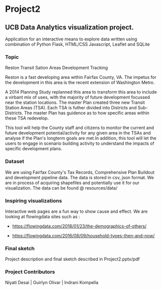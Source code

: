 # Project2

## UCB Data Analytics visualization project.

Application for an interactive means to explore data written using combination of Python Flask, HTML/CSS Javascript, Leaflet and SQLite

### Topic 

Reston Transit Sation Areas Development Tracking

Reston is a fast developing area within Fairfax County, VA. The impetus for the development  in this area is the recent extension of Washington Metro. 

A 2014 Planning Study replanned this area to transform this area to include a virbant mix of uses, with the majority of future development focussed near the station locations. The master Plan created three new Transit Station Areas (TSA). Each TSA is futher divided into Districts and Sub-Districts. The master Plan has guidence as to how specific areas within these TSA redevelop.

This tool will help the County staff and citizens to monitor the current and future development potential/activity for any given area in the TSAs and analyse if the Plan's longterm goals are met.In addition, this tool will let the users  to engage in scenario building activity to understand the impacts of specific development plans. 



### Dataset

We are using Fairfax County's Tax Records, Comprehensive Plan Buildout and development pipeline data. The data is stored in csv, json format. We are in process of acquiring shapefiles and potentially use it for our visualization.
The data can be found @ resources/data/



### Inspiring visualizations

Interactive web pages are a fun way to show cause and effect. We are looking at flowingdata sites such as :

- https://flowingdata.com/2018/01/23/the-demographics-of-others/

- https://flowingdata.com/2016/08/09/household-types-then-and-now/




### Final sketch


Project description and final sketch described in Project2.pptx/pdf


### Project Contributors

 Niyati Desai  |   Guirlyn Olivar  |   Indrani Kompella 
